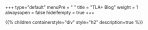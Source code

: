 +++
type="default"
menuPre = "<i class='fa-fw fas fa-blog'></i> "
title = "TLA+ Blog"
weight = 1
alwaysopen = false
hideifempty = true
+++

{{% children containerstyle="div" style="h2" description=true %}}